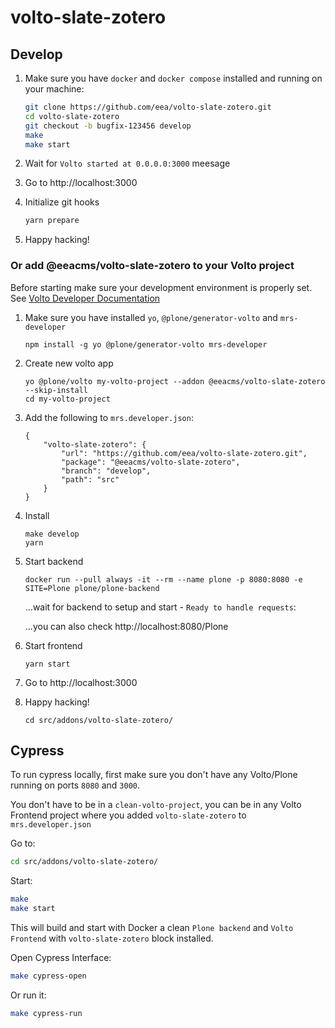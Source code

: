 # volto-slate-zotero

## Develop

1. Make sure you have `docker` and `docker compose` installed and running on your machine:

    ```Bash
    git clone https://github.com/eea/volto-slate-zotero.git
    cd volto-slate-zotero
    git checkout -b bugfix-123456 develop
    make
    make start
    ```

1. Wait for `Volto started at 0.0.0.0:3000` meesage

1. Go to http://localhost:3000

1. Initialize git hooks

    ```Bash
    yarn prepare
    ```

1. Happy hacking!

### Or add @eeacms/volto-slate-zotero to your Volto project

Before starting make sure your development environment is properly set. See [Volto Developer Documentation](https://docs.voltocms.com/getting-started/install/)

1.  Make sure you have installed `yo`, `@plone/generator-volto` and `mrs-developer`

        npm install -g yo @plone/generator-volto mrs-developer

1.  Create new volto app

        yo @plone/volto my-volto-project --addon @eeacms/volto-slate-zotero --skip-install
        cd my-volto-project

1.  Add the following to `mrs.developer.json`:

        {
            "volto-slate-zotero": {
                "url": "https://github.com/eea/volto-slate-zotero.git",
                "package": "@eeacms/volto-slate-zotero",
                "branch": "develop",
                "path": "src"
            }
        }

1.  Install

        make develop
        yarn

1.  Start backend

        docker run --pull always -it --rm --name plone -p 8080:8080 -e SITE=Plone plone/plone-backend

    ...wait for backend to setup and start - `Ready to handle requests`:

    ...you can also check http://localhost:8080/Plone

1.  Start frontend

        yarn start

1.  Go to http://localhost:3000

1.  Happy hacking!

        cd src/addons/volto-slate-zotero/

## Cypress

To run cypress locally, first make sure you don't have any Volto/Plone running on ports `8080` and `3000`.

You don't have to be in a `clean-volto-project`, you can be in any Volto Frontend
project where you added `volto-slate-zotero` to `mrs.developer.json`

Go to:

  ```BASH
  cd src/addons/volto-slate-zotero/
  ```

Start:

  ```Bash
  make
  make start
  ```

This will build and start with Docker a clean `Plone backend` and `Volto Frontend` with `volto-slate-zotero` block installed.

Open Cypress Interface:

  ```Bash
  make cypress-open
  ```

Or run it:

  ```Bash
  make cypress-run
  ```
